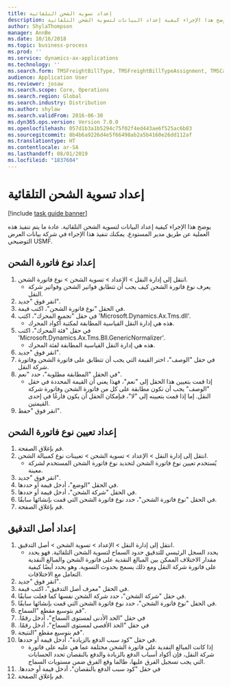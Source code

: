 ```yaml
---
title: إعداد تسوية الشحن التلقائية
description: يوضح هذا الإجراء كيفية إعداد البيانات لتسوية الشحن التلقائية.
author: ShylaThompson
manager: AnnBe
ms.date: 10/16/2018
ms.topic: business-process
ms.prod: ''
ms.service: dynamics-ax-applications
ms.technology: ''
ms.search.form: TMSFreightBillType, TMSFreightBillTypeAssignment, TMSCarrierCodeLookup, DefaultDashboard, TMSAuditMaster
audience: Application User
ms.reviewer: josaw
ms.search.scope: Core, Operations
ms.search.region: Global
ms.search.industry: Distribution
ms.author: shylaw
ms.search.validFrom: 2016-06-30
ms.dyn365.ops.version: Version 7.0.0
ms.openlocfilehash: 057d1b3a1b5294c75f02f4ed443ae6f525ac6b83
ms.sourcegitcommit: 8b4b6a9226d4e5f66498ab2a5b4160e26dd112af
ms.translationtype: HT
ms.contentlocale: ar-SA
ms.lasthandoff: 08/01/2019
ms.locfileid: "1837604"
---
```

# <a name="set-up-automatic-freight-reconciliation"></a>إعداد تسوية الشحن التلقائية

[!include [task guide banner](../../includes/task-guide-banner.md)]

يوضح هذا الإجراء كيفية إعداد البيانات لتسوية الشحن التلقائية. عادة ما يتم تنفيذ هذه العملية عن طريق مدير المستودع. يمكنك تنفيذ هذا الإجراء في شركة بيانات العرض التوضيحي USMF.


## <a name="set-up-the-freight-bill-type"></a>إعداد نوع فاتورة الشحن
1. انتقل إلى إدارة النقل > الإعداد > تسوية الشحن > نوع فاتورة الشحن.
    * يعرف نوع فاتورة الشحن كيف يجب أن تتطابق فواتير الشحن وفواتير شركة النقل.  
2. انقر فوق "جديد".
3. في الحقل "نوع فاتورة الشحن"، اكتب قيمة.
4. في حقل "تجميع المحرك"، اكتب 'Microsoft.Dynamics.Ax.Tms.dll'.
    * هذه هي إدارة النقل القياسية المطابقة لمكتبة أكواد المحرك.  
5. في حقل "فئة المحرك"، اكتب 'Microsoft.Dynamics.Ax.Tms.Bll.GenericNormalizer'.
    * هذه هي إدارة النقل القياسية المطابقة لفئة المحرك.  
6. انقر فوق "جديد".
7. في حقل "الوصف"، اختر القيمة التي يجب أن تتطابق على فاتورة الشحن وفاتورة شركة النقل.  
8. في الحقل "المطابقة مطلوبة"، حدد "نعم".
    * إذا قمت بتعيين هذا الحقل إلى "نعم"، فهذا يعني أن القيمة المحددة في حقل "الوصف" يجب أن تكون مطابقة على كل من فاتورة الشحن وفاتورة شركة النقل. إما إذا قمت بتعيينه إلى "لا"، فبإمكان الحقل أن يكون فارغًا في إحدى القيمتين.  
9. انقر فوق "حفظ".

## <a name="set-up-the-freight-bill-type-assignment"></a>إعداد تعيين نوع فاتورة الشحن
1. قم بإغلاق الصفحة.
2. انتقل إلى إدارة النقل > الإعداد > تسوية الشحن > تعيينات نوع كمبيالة الشحن.
    * يُستخدم تعيين نوع فاتورة الشحن لتحديد نوع فاتورة الشحن المستخدم لشركة معينة.   
3. انقر فوق "جديد".
4. في الحقل "الوضع"، أدخل قيمة أو حددها.
5. في الحقل "شركة الشحن"، أدخل قيمة أو حددها.
6. في الحقل "نوع فاتورة الشحن"، حدد نوع فاتورة الشحن التي قمت بإنشائها سابقًا.
7. قم بإغلاق الصفحة.

## <a name="set-up-the-audit-master"></a>إعداد أصل التدقيق
1. انتقل إلى إدارة النقل > الإعداد > تسوية الشحن > أصل التدقيق.
    * يحدد السجل الرئيسي للتدقيق حدود السماح لتسوية الشحن التلقائية. فهو يحدد مقدار الاختلاف الممكن بين المبالغ النقدية على فاتورة الشحن والمبالغ النقدية على فاتورة شركة النقل ومع ذلك يسمح بحدوث التسوية. وهو يحدد أيضًا كيفية التعامل مع الاختلافات.  
2. انقر فوق "جديد".
3. في الحقل "معرف أصل التدقيق‬"، اكتب قيمة.
4. في حقل "شركة الشحن"، حدد شركة الشحن نفسها كما فعلت سابقًا.
5. في الحقل "نوع فاتورة الشحن"، حدد نوع فاتورة الشحن التي قمت بإنشائها سابقًا.
6. قم بتوسيع مقطع "السماح".
7. في حقل "‏‫الحد الأدنى لمستوى السماح"، أدخل رقمًا.
8. في حقل "‏‫الحد الأقصى لمستوى السماح"، أدخل رقمًا.
9. قم بتوسيع مقطع "النتيجة".
10. في حقل "‏‫كود سبب الدفع بالزيادة‬"، أدخل قيمة أو حددها.
    * إذا كانت المبالغ النقدية على فاتورة الشحن مختلفة عما هي عليه على فاتورة شركة النقل، فإن أكواد أسباب الدفع بالزيادة والدفع بالنقصان تحدد الحسابات التي يجب تسجيل الفرق عليها، طالما وقع الفرق ضمن مستويات السماح.  
11. في حقل "‏‫كود سبب الدفع بالنقصان"، أدخل قيمة أو حددها.
12. قم بإغلاق الصفحة.

